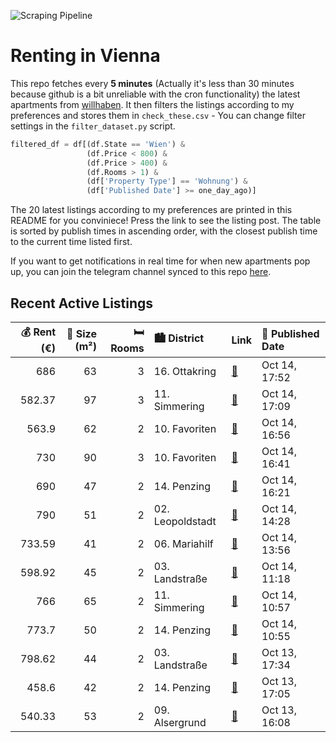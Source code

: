 ![Scraping Pipeline](https://github.com/AthomsG/renting-in-vienna/actions/workflows/run_pipeline.yml/badge.svg)


# Renting in Vienna

This repo fetches every **5 minutes** (Actually it's less than 30 minutes because github is a bit unreliable with the cron functionality) the latest apartments from [willhaben](https://www.willhaben.at/).
It then filters the listings according to my preferences and stores them in `check_these.csv` - You can change filter settings in the `filter_dataset.py` script.

```python
filtered_df = df[(df.State == 'Wien') & 
                 (df.Price < 800) &
                 (df.Price > 400) &
                 (df.Rooms > 1) &
                 (df['Property Type'] == 'Wohnung') &
                 (df['Published Date'] >= one_day_ago)]
```

The 20 latest listings according to my preferences are printed in this README for you conviniece! Press the link to see the listing post.
The table is sorted by publish times in ascending order, with the closest publish time to the current time listed first.

If you want to get notifications in real time for when new apartments pop up, you can join the telegram channel synced to this repo [here](https://t.me/+1HPAYOf5BSsyNTlk).

## Recent Active Listings

|   💰 Rent (€) |   📏 Size (m²) |   🛏️ Rooms | 🏙️ District      | Link                                                                                                                                                                                                                                                                                                               | 📅 Published Date   |
|-------------:|--------------:|-----------:|:-----------------|:-------------------------------------------------------------------------------------------------------------------------------------------------------------------------------------------------------------------------------------------------------------------------------------------------------------------|:-------------------|
|       686    |            63 |          3 | 16. Ottakring    | [🔗](https://www.willhaben.at/iad/immobilien/d/mietwohnungen/wien/wien-1160-ottakring/gemeindewohnung-wien-16.-bezirk-1060554669/)                                                                                                                                                                                  | Oct 14, 17:52      |
|       582.37 |            97 |          3 | 11. Simmering    | [🔗](https://www.willhaben.at/iad/immobilien/d/mietwohnungen/wien/wien-1110-simmering/gemeinde-wohnung-1842325469/)                                                                                                                                                                                                 | Oct 14, 17:09      |
|       563.9  |            62 |          2 | 10. Favoriten    | [🔗](https://www.willhaben.at/iad/immobilien/d/mietwohnungen/wien/wien-1100-favoriten/gemeindewohnung-n%C3%A4he-u1-oberlaa-vmd-bis-31.08.2025-1680925443/)                                                                                                                                                          | Oct 14, 16:56      |
|       730    |            90 |          3 | 10. Favoriten    | [🔗](https://www.willhaben.at/iad/immobilien/d/mietwohnungen/wien/wien-1100-favoriten/%28reserviert%29-wohnung-839225727/)                                                                                                                                                                                          | Oct 14, 16:41      |
|       690    |            47 |          2 | 14. Penzing      | [🔗](https://www.willhaben.at/iad/immobilien/d/mietwohnungen/wien/wien-1140-penzing/ger%C3%A4umige-2-zimmer-wohnung-in-sehr-guter-lage-in-%2A1140-wien%2A-1201230699/)                                                                                                                                              | Oct 14, 16:21      |
|       790    |            51 |          2 | 02. Leopoldstadt | [🔗](https://www.willhaben.at/iad/immobilien/d/mietwohnungen/wien/wien-1020-leopoldstadt/frisch-renovierte-zweizimmerwohnung-in-bestlage-1712280321/)                                                                                                                                                               | Oct 14, 14:28      |
|       733.59 |            41 |          2 | 06. Mariahilf    | [🔗](https://www.willhaben.at/iad/immobilien/d/mietwohnungen/wien/wien-1060-mariahilf/sonnige-2-zimmer-wohnung-in-top-lage%21-nahe-der-mariahilfer-stra%C3%9Fe%21-1005822985/)                                                                                                                                      | Oct 14, 13:56      |
|       598.92 |            45 |          2 | 03. Landstraße   | [🔗](https://www.willhaben.at/iad/immobilien/d/mietwohnungen/wien/wien-1030-landstra%C3%9Fe/preiswerte-und-gem%C3%BCtliche-2-zimmer-wohnung-2042750631/)                                                                                                                                                            | Oct 14, 11:18      |
|       766    |            65 |          2 | 11. Simmering    | [🔗](https://www.willhaben.at/iad/immobilien/d/mietwohnungen/wien/wien-1110-simmering/sozialbau-wohnung-geringergasse13-in-1110-wien-877641539/)                                                                                                                                                                    | Oct 14, 10:57      |
|       773.7  |            50 |          2 | 14. Penzing      | [🔗](https://www.willhaben.at/iad/immobilien/d/mietwohnungen/wien/wien-1140-penzing/ruhige-sonnige-renovierte-2-zimmerwohnung---goldschlagstra%C3%9Fe-1646467448/)                                                                                                                                                  | Oct 14, 10:55      |
|       798.62 |            44 |          2 | 03. Landstraße   | [🔗](https://www.willhaben.at/iad/immobilien/d/mietwohnungen/wien/wien-1030-landstra%C3%9Fe/1030-wien---absolut-neuwertig-%22panorama3%22-in-der-leopold-b%C3%B6hm-stra%C3%9Fe---2-zimmer-wohnung-mit-loggia-und-garagenplatz-1405391438/)                                                                          | Oct 13, 17:34      |
|       458.6  |            42 |          2 | 14. Penzing      | [🔗](https://www.willhaben.at/iad/immobilien/d/mietwohnungen/wien/wien-1140-penzing/unbefristete-genossenschaftswohnungen-mit-kaufoption-und-top-ausstattung-im-erstbezug-in-gr%C3%BCnlage-n%C3%A4he-auhofcenter%21-direktbesichtigung-am-mittwoch-den-15.10.25-von-08:00-uhr-bis-10:00-uhr-vor-ort.-h-1177863098/) | Oct 13, 17:05      |
|       540.33 |            53 |          2 | 09. Alsergrund   | [🔗](https://www.willhaben.at/iad/immobilien/d/mietwohnungen/wien/wien-1090-alsergrund/%28reserviert%29-anfrage-stopp---direktvergabe-2-zimmer-gemeindewohnung-1090-wien---n%C3%A4he-franz-josefs-bahnhof-1153588300/)                                                                                              | Oct 13, 16:08      |
